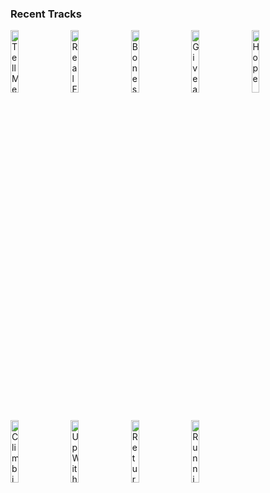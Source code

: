 ### Recent Tracks
[<img src='https://lastfm.freetls.fastly.net/i/u/300x300/869d3fe6d0244532d56283b3bd8a939d.jpg' width='16%' height='16%' alt='Tell Me Please'>](https://www.last.fm/music/hallway%2bswimmers/_/tell%2bme%2bplease)&nbsp;&nbsp;&nbsp;&nbsp;[<img src='https://lastfm.freetls.fastly.net/i/u/300x300/fc8b970fe39e9a145bdc59b2629ad26c.jpg' width='16%' height='16%' alt='Real For You'>](https://www.last.fm/music/james%2bhersey/_/real%2bfor%2byou)&nbsp;&nbsp;&nbsp;&nbsp;[<img src='https://lastfm.freetls.fastly.net/i/u/300x300/462a88748d374862acdd38a0aab7ab2d.png' width='16%' height='16%' alt='Bones'>](https://www.last.fm/music/the%2bkillers/_/bones)&nbsp;&nbsp;&nbsp;&nbsp;[<img src='https://lastfm.freetls.fastly.net/i/u/300x300/ad46921abeed48bfa925730674b7a081.png' width='16%' height='16%' alt='Give a Little Bit'>](https://www.last.fm/music/supertramp/_/give%2ba%2blittle%2bbit)&nbsp;&nbsp;&nbsp;&nbsp;[<img src='https://lastfm.freetls.fastly.net/i/u/300x300/1374faa338b33d8aa70dcb2fb395402c.jpg' width='16%' height='16%' alt='Hope'>](https://www.last.fm/music/michael%2bgiacchino/_/hope)&nbsp;&nbsp;&nbsp;&nbsp;<br>[<img src='https://lastfm.freetls.fastly.net/i/u/300x300/96507e89022c4f9c9e06f2735607a832.jpg' width='16%' height='16%' alt='Climbing Up "Iknimaya - The Path to Heaven"'>](https://www.last.fm/music/james%2bhorner/_/climbing%2bup%2b%2522iknimaya%2b-%2bthe%2bpath%2bto%2bheaven%2522)&nbsp;&nbsp;&nbsp;&nbsp;[<img src='https://lastfm.freetls.fastly.net/i/u/300x300/7cce4934adf2453b956ce29dd840bd84.png' width='16%' height='16%' alt='Up With Titles'>](https://www.last.fm/music/michael%2bgiacchino/_/up%2bwith%2btitles)&nbsp;&nbsp;&nbsp;&nbsp;[<img src='https://lastfm.freetls.fastly.net/i/u/300x300/b5d4ce7e20d857987217da91db944b60.jpg' width='16%' height='16%' alt='Return'>](https://www.last.fm/music/james%2bnewton%2bhoward/_/return)&nbsp;&nbsp;&nbsp;&nbsp;[<img src='https://lastfm.freetls.fastly.net/i/u/300x300/023b55185e1cb8c6be28eeee580e2472.jpg' width='16%' height='16%' alt='Running on Raindrops'>](https://www.last.fm/music/james%2bnewton%2bhoward/_/running%2bon%2braindrops)&nbsp;&nbsp;&nbsp;&nbsp;
